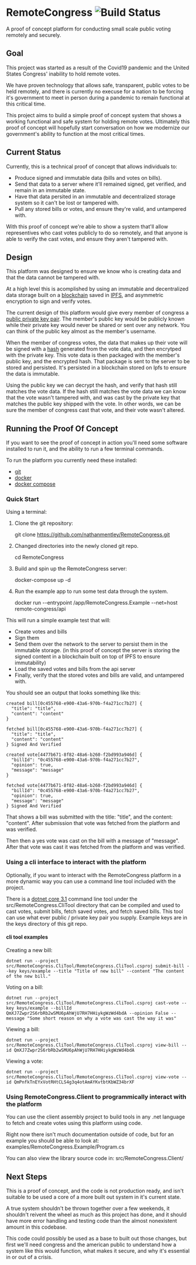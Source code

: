 # RemoteCongress ![Build Status](https://github.com/nathanmentley/RemoteCongress/workflows/Build%20Status/badge.svg?branch=master)

A proof of concept platform for conducting small scale public voting remotely and securely.

## Goal

This project was started as a result of the Covid19 pandemic and the United States Congress' inability to hold remote votes.

We have proven technology that allows safe, transparent, public votes to be held remotely, and there is currently no execuse for a nation to be forcing it's government to meet in person during a pandemic to remain functional at this critical time.

This project aims to build a simple proof of concept system that shows a working functional and safe system for holding remote votes. Ultimately this proof of concept will hopefully start conversation on how we modernize our government's ability to function at the most critical times.

## Current Status

Currently, this is a technical proof of concept that allows individuals to:
* Produce signed and immutable data (bills and votes on bills).
* Send that data to a server where it'll remained signed, get verified, and remain in an immutable state.
* Have that data persited in an immutable and decentralized storage system so it can't be lost or tampered with.
* Pull any stored bills or votes, and ensure they're valid, and untampered with.

With this proof of concept we're able to show a system that'll allow representives who cast votes publicly to do so remotely, and that anyone is able to verify the cast votes, and ensure they aren't tampered with.

## Design

This platform was designed to ensure we know who is creating data and that the data cannot be tampered with.

At a high level this is acomplished by using an immutable and decentralized data storage built on a [blockchain](https://en.wikipedia.org/wiki/Blockchain) saved in [IPFS](https://ipfs.io/), and asymmetric encryption to sign and verify votes. 

The current design of this platform would give every member of congress a [public private key pair](https://en.wikipedia.org/wiki/Public-key_cryptography).
The member's public key would be publicly known while their private key would never be shared or sent over any network. You can think of the public key almost as the member's username.

When the member of congress votes, the data that makes up their vote will be signed with a [hash](https://en.wikipedia.org/wiki/Hash_function) generated from the vote data, and then encrytped with the private key. This vote data is then packaged with the member's public key, and the encrypted hash. That package is sent to the server to be stored and persisted. It's persisted in a blockchain stored on Ipfs to ensure the data is immutable.

Using the public key we can decrypt the hash, and verify that hash still matches the vote data. If the hash still matches the vote data we can know that the vote wasn't tampered with, and was cast by the private key that matches the public key shipped with the vote. In other words, we can be sure the member of congress cast that vote, and their vote wasn't altered.

## Running the Proof Of Concept

If you want to see the proof of concept in action you'll need some software installed to run it, and the ability to run a few terminal commands.

To run the platform you currently need these installed:
* [git](https://git-scm.com/)
* [docker](https://www.docker.com/)
* [docker compose](https://docs.docker.com/compose/)

### Quick Start

Using a terminal:

1. Clone the git repository:

    git clone https://github.com/nathanmentley/RemoteCongress.git

2. Changed directories into the newly cloned git repo.

    cd RemoteCongress

3. Build and spin up the RemoteCongress server:

    docker-compose up -d

4. Run the example app to run some test data through the system.

    docker run --entrypoint /app/RemoteCongress.Example --net=host remote-congress/api

This will run a simple example test that will:
* Create votes and bills
* Sign them
* Send them over the network to the server to persist them in the immutable storage. (in this proof of concept the server is storing the signed content in a blockchain built on top of IPFS to ensure immutability)
* Load the saved votes and bills from the api server
* Finally, verify that the stored votes and bills are valid, and untampered with.

You should see an output that looks something like this:

    created bill[0c455768-e900-43a6-970b-f4a271cc7b27] {
      "title": "title",
      "content": "content"
    }

    fetched bill[0c455768-e900-43a6-970b-f4a271cc7b27] {
      "title": "title",
      "content": "content"
    } Signed And Verified

    created vote[4477b671-8f82-48a6-b260-f2bd993a946d] {
      "billId": "0c455768-e900-43a6-970b-f4a271cc7b27",
      "opinion": true,
      "message": "message"
    }

    fetched vote[4477b671-8f82-48a6-b260-f2bd993a946d] {
      "billId": "0c455768-e900-43a6-970b-f4a271cc7b27",
      "opinion": true,
      "message": "message"
    } Signed And Verified

That shows a bill was submitted with the title: "title", and the content: "content".
After submission that vote was fetched from the platform and was verified.

Then then a yes vote was cast on the bill with a message of "message".
After that vote was cast it was fetched from the platform and was verified.

### Using a cli interface to interact with the platform

Optionally, if you want to interact with the RemoteCongress platform in a more dynamic way you can use a command line tool included with the project.

There is a [dotnet core 3.1](https://dotnet.microsoft.com/download/dotnet-core/3.1) command line tool under the src/RemoteCongress.CliTool directory that can be compiled and used to cast votes, submit bills, fetch saved votes, and fetch saved bills. This tool can use what ever public / private key pair you supply. Example keys are in the keys directory of this git repo.

#### cli tool examples

Creating a new bill:

    dotnet run --project src/RemoteCongress.CliTool/RemoteCongress.CliTool.csproj submit-bill --key keys/example --title "Title of new bill" --content "The content of the new bill."

Voting on a bill:

    dotnet run --project src/RemoteCongress.CliTool/RemoteCongress.CliTool.csproj cast-vote --key keys/example --billId QmXJ7Zwpr2S6rbRb2wSMU6pAhWjU7RH7HHiykgWzWd4bdA --opinion False --message "Some short reason on why a vote was cast the way it was"

Viewing a bill:

    dotnet run --project src/RemoteCongress.CliTool/RemoteCongress.CliTool.csproj view-bill --id QmXJ7Zwpr2S6rbRb2wSMU6pAhWjU7RH7HHiykgWzWd4bdA

Viewing a vote:

    dotnet run --project src/RemoteCongress.CliTool/RemoteCongress.CliTool.csproj view-vote --id QmPnfkTnEYxVotRHtCLS4g3q4otAmAYKvtbtKbWZ34brXF

### Using RemoteCongress.Client to programmically interact with the platform

You can use the client assembly project to build tools in any .net language to fetch and create votes using this platform using code.

Right now there isn't much documentation outside of code, but for an example you should be able to look at:
    examples/RemoteCongress.Example/Program.cs

You can also view the library source code in:
    src/RemoteCongress.Client/

## Next Steps

This is a proof of concept, and the code is not production ready, and isn't suitable to be used a core of a more built out system in it's current state.

A true system shouldn't be thrown together over a few weekends, it shouldn't reivent the wheel as much as this project has done, and it should have more error handling and testing code than the almost nonexistent amount in this codebase.

This code could possibly be used as a base to built out those changes, but first we'll need congress and the american public to understand how a system like this would function, what makes it secure, and why it's essential in or out of a crisis.
